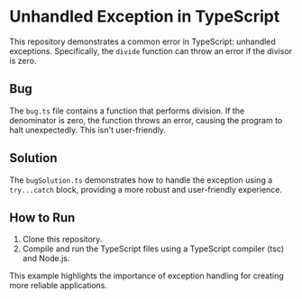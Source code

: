 # Unhandled Exception in TypeScript

This repository demonstrates a common error in TypeScript: unhandled exceptions. Specifically, the `divide` function can throw an error if the divisor is zero.

## Bug

The `bug.ts` file contains a function that performs division. If the denominator is zero, the function throws an error, causing the program to halt unexpectedly.  This isn't user-friendly. 

## Solution

The `bugSolution.ts` demonstrates how to handle the exception using a `try...catch` block, providing a more robust and user-friendly experience.

## How to Run

1. Clone this repository.
2. Compile and run the TypeScript files using a TypeScript compiler (tsc) and Node.js.

This example highlights the importance of exception handling for creating more reliable applications.